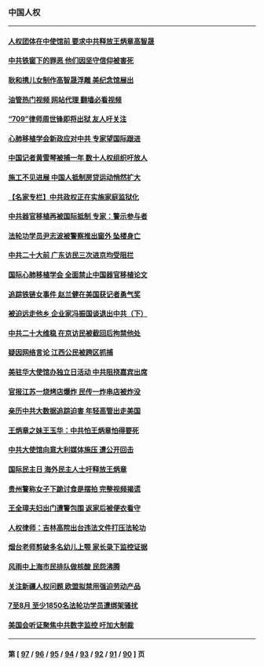 ### 中国人权
---
#### [人权团体在中使馆前 要求中共释放王炳章高智晟](../../pages/ncid278/n13830116.md?09230845) 
#### [中共铁窗下的罪恶 他们因坚守信仰被害死](../../pages/ncid278/n13828898.md?09230845) 
#### [耿和携儿女制作高智晟浮雕 美纪念馆展出](../../pages/ncid278/n13829624.md?09230845) 
#### [油管热门视频 网站代理 翻墙必看视频](http://209.222.30.114:81/youtube.html?09230845)
#### [“709”律师周世锋即将出狱 友人吁关注](../../pages/ncid278/n13828809.md?09230845) 
#### [心肺移植学会新政应对中共 专家望国际跟进](../../pages/ncid278/n13829043.md?09230845) 
#### [中国记者黄雪琴被捕一年 数十人权组织吁放人](../../pages/ncid278/n13828630.md?09230845) 
#### [施工不见进展 中国人抵制房贷运动悄然扩大](../../pages/ncid278/n13828435.md?09230845) 
#### [【名家专栏】中共政权正在实施家庭监狱化](../../pages/ncid278/n13828326.md?09230845) 
#### [中共器官移植再被国际抵制 专家：警示参与者](../../pages/ncid278/n13828208.md?09230845) 
#### [法轮功学员尹志波被警察推出窗外 坠楼身亡](../../pages/ncid278/n13828273.md?09230845) 
#### [中共二十大前 广东访民三次进京均受阻拦](../../pages/ncid278/n13828141.md?09230845) 
#### [国际心肺移植学会 全面禁止中国器官移植论文](../../pages/ncid278/n13827785.md?09230845) 
#### [追踪铁链女事件 赵兰健在美国获记者勇气奖](../../pages/ncid278/n13827296.md?09230845) 
#### [被迫远走他乡 企业家冯振国谈退出中共（下）](../../pages/ncid278/n13827432.md?09230845) 
#### [中共二十大维稳 在京访民被截回后拘禁他处](../../pages/ncid278/n13827605.md?09230845) 
#### [疑因网络言论 江西公民被跨区抓捕](../../pages/ncid278/n13827298.md?09230845) 
#### [美驻华大使馆办独立日活动 中共阻挠嘉宾出席](../../pages/ncid278/n13827240.md?09230845) 
#### [官报江苏一烧烤店爆炸 民传一炸串店被炸没](../../pages/ncid278/n13827054.md?09230845) 
#### [亲历中共大数据追踪迫害 年轻高管出走美国](../../pages/ncid278/n13826859.md?09230845) 
#### [王炳章之妹王玉华：中共怕王炳章怕得要死](../../pages/ncid278/n13826911.md?09230845) 
#### [中共大使馆向意大利媒体施压 遭公开回击](../../pages/ncid278/n13826038.md?09230845) 
#### [国际民主日 海外民主人士吁释放王炳章](../../pages/ncid278/n13826558.md?09230845) 
#### [贵州警称女子下跪讨食是摆拍 完整视频揭谎](../../pages/ncid278/n13826144.md?09230845) 
#### [王全璋夫妇出门遭警包围 返家后被便衣看守](../../pages/ncid278/n13826096.md?09230845) 
#### [人权律师：吉林高院出台违法文件打压法轮功](../../pages/ncid278/n13825665.md?09230845) 
#### [烟台老师剪破多名幼儿上颚 家长录下监控证据](../../pages/ncid278/n13825668.md?09230845) 
#### [风雨中上海市民排队做核酸 民怨沸腾](../../pages/ncid278/n13825281.md?09230845) 
#### [关注新疆人权问题 欧盟拟禁用强迫劳动产品](../../pages/ncid278/n13825131.md?09230845) 
#### [7至8月 至少1850名法轮功学员遭绑架骚扰](../../pages/ncid278/n13824925.md?09230845) 
#### [美国会听证聚焦中共数字监控 吁加大制裁](../../pages/ncid278/n13825083.md?09230845) 

---
#### 第 [ [97](./97.md?09230845) / [96](./96.md?09230845) / [95](./95.md?09230845) / [94](./94.md?09230845) / [93](./93.md?09230845) / [92](./92.md?09230845) / [91](./91.md?09230845) / [90](./90.md?09230845) ] 页
